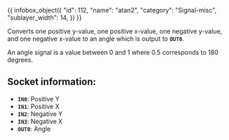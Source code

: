 {{ infobox_object({
	"id": 112,
	"name": "atan2",
	"category": "Signal-misc",
	"sublayer_width": 14,
}) }}

Converts one positive y-value, one positive x-value, one negative y-value, and one negative x-value to an angle which is output to **`OUT0`**.

An angle signal is a value between 0 and 1 where 0.5 corresponds to 180 degrees.

## Socket information:
- **`IN0`**: Positive Y
- **`IN1`**: Positive X
- **`IN2`**: Negative Y
- **`IN3`**: Negative X
- **`OUT0`**: Angle